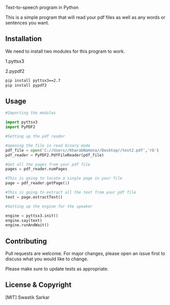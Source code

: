 Text-to-speech program in Python

This is a simple program that will read your pdf files as well as any words or sentences you want.

## Installation

We need to install two modules for this program to work.

1.pyttsx3

2.pypdf2

```bash
pip install pyttsx3==2.7
pip install pypdf2
```

## Usage

```python
#Importing the modules

import pyttsx3
import PyPDF2

#Setting up the pdf reader

#opening the file in read binary mode
pdf_file = open('C://Users//KharabNaHona//Desktop//test2.pdf','rb') 
pdf_reader = PyPDF2.PdfFileReader(pdf_file)

#Get all the pages from your pdf file
pages = pdf_reader.numPages 

#This is going to locate a single page in your file
page = pdf_reader.getPage(1) 

#This is going to extract all the text from your pdf file
text = page.extractText() 

#Setting up the engine for the speaker

engine = pyttsx3.init()
engine.say(text)
engine.runAndWait()
```

## Contributing
Pull requests are welcome. For major changes, please open an issue first to discuss what you would like to change.

Please make sure to update tests as appropriate.

## License & Copyright
[MIT] Swastik Sarkar
